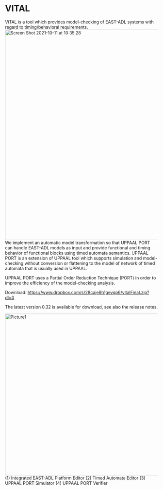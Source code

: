 # VITAL
ViTAL is a tool which provides model-checking of EAST-ADL systems with regard to timing/behavioral requirements.
<img width="694" alt="Screen Shot 2021-10-11 at 10 35 28" src="https://user-images.githubusercontent.com/7644735/136759197-69213a35-7a27-4fe5-81df-3a9698d39444.png">
We implement an automatic model transformation so that UPPAAL PORT can handle EAST-ADL models as input and provide functional and timing behavior of functional blocks using timed automata semantics. UPPAAL PORT is an extension of UPPAAL tool which supports simulation and model-checking without conversion or flattening to the model of network of timed automata that is usually used in UPPAAL.

UPPAAL PORT uses a Partial Order Reduction Technique (PORT) in order to improve the efficiency of the model-checking analysis.

Download: https://www.dropbox.com/s/28caje6h1gevqp6/vitalFinal.zip?dl=0 

The latest version 0.32 is available for download, see also the release notes.

<img width="533" alt="Picture1" src="https://user-images.githubusercontent.com/7644735/136759478-b4e4d77b-5758-45f3-8f18-376147422901.png">
(1) Integrated EAST-ADL Platform Editor
(2) Timed Automata Editor
(3) UPPAAL PORT Simulator
(4) UPPAAL PORT Verifier
